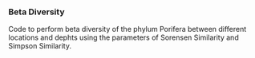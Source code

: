 ### Beta Diversity 

Code to perform beta diversity of the phylum Porifera between different locations and dephts using the parameters of Sorensen Similarity and Simpson Similarity. 

